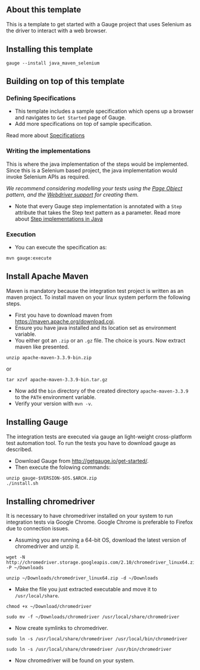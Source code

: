 ## About this template

This is a template to get started with a Gauge project that uses Selenium as the driver to interact with a web browser.

## Installing this template

    gauge --install java_maven_selenium

## Building on top of this template

### Defining Specifications

* This template includes a sample specification which opens up a browser and navigates to `Get Started` page of Gauge.
* Add more specifications on top of sample specification.

Read more about [Specifications](http://getgauge.io/documentation/user/current/specifications/README.html)

### Writing the implementations

This is where the java implementation of the steps would be implemented. Since this is a Selenium based project, the java implementation would invoke Selenium APIs as required.

_We recommend considering modelling your tests using the [Page Object](https://github.com/SeleniumHQ/selenium/wiki/PageObjects) pattern, and the [Webdriver support](https://github.com/SeleniumHQ/selenium/wiki/PageFactory) for creating them._

- Note that every Gauge step implementation is annotated with a `Step` attribute that takes the Step text pattern as a parameter.
Read more about [Step implementations in Java](http://getgauge.io/documentation/user/current/test_code/java/java.html)

### Execution

* You can execute the specification as:

```
mvn gauge:execute
```

## Install Apache Maven

Maven is mandatory because the integration test project is written as an maven project. To install maven on your linux system perform the following steps.

- First you have to download maven from https://maven.apache.org/download.cgi.
- Ensure you have java installed and its location set as environment variable.
- You either got an `.zip` or an `.gz` file. The choice is yours. Now extract maven like presented.
```
unzip apache-maven-3.3.9-bin.zip
```
or
```
tar xzvf apache-maven-3.3.9-bin.tar.gz
```    
- Now add the `bin` directory of the created directory `apache-maven-3.3.9` to the `PATH` environment variable.
- Verify your version with `mvn -v`.

## Installing Gauge

The integration tests are executed via gauge an light-weight cross-platform test automation tool. To run the tests you have to download gauge as described.

- Download Gauge from http://getgauge.io/get-started/.
- Then execute the folowing commands:
```
unzip gauge-$VERSION-$OS.$ARCH.zip
./install.sh
```

## Installing chromedriver

It is necessary to have chromedriver installed on your system to run integration tests via Google Chrome. Google Chrome is preferable to Firefox due to connection issues.

- Assuming you are running a 64-bit OS, download the latest version of chromedriver and unzip it.
```
wget -N http://chromedriver.storage.googleapis.com/2.10/chromedriver_linux64.zip -P ~/Downloads
```
```
unzip ~/Downloads/chromedriver_linux64.zip -d ~/Downloads
```
- Make the file you just extracted executable and move it to `/usr/local/share`.
```
chmod +x ~/Download/chromedriver
```
```
sudo mv -f ~/Downloads/chromedriver /usr/local/share/chromedriver
```
- Now create symlinks to chromedriver.
```
sudo ln -s /usr/local/share/chromedriver /usr/local/bin/chromedriver
```
```   
sudo ln -s /usr/local/share/chromedriver /usr/bin/chromedriver
```
- Now chromedriver will be found on your system.    
